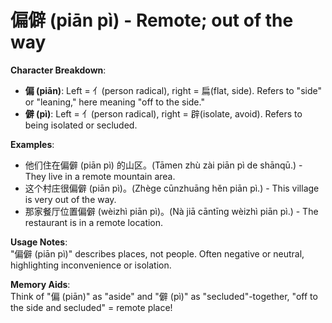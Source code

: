 # **偏僻 (piān pì) - Remote; out of the way**

**Character Breakdown**:  
- **偏 (piān)**: Left = 亻(person radical), right = 扁(flat, side). Refers to "side" or "leaning," here meaning "off to the side."  
- **僻 (pì)**: Left = 亻(person radical), right = 辟(isolate, avoid). Refers to being isolated or secluded.

**Examples**:  
- 他们住在偏僻 (piān pì) 的山区。(Tāmen zhù zài piān pì de shānqū.) - They live in a remote mountain area.  
- 这个村庄很偏僻 (piān pì)。(Zhège cūnzhuāng hěn piān pì.) - This village is very out of the way.  
- 那家餐厅位置偏僻 (wèizhì piān pì)。(Nà jiā cāntīng wèizhì piān pì.) - The restaurant is in a remote location.

**Usage Notes**:  
"偏僻 (piān pì)" describes places, not people. Often negative or neutral, highlighting inconvenience or isolation.

**Memory Aids**:  
Think of "偏 (piān)" as "aside" and "僻 (pì)" as "secluded"-together, "off to the side and secluded" = remote place!